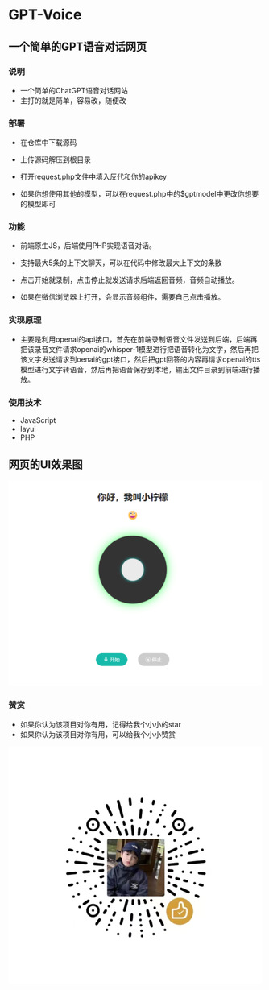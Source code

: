 # GPT-Voice

## 一个简单的GPT语音对话网页

### 说明
- 一个简单的ChatGPT语音对话网站
- 主打的就是简单，容易改，随便改

### 部署

- 在仓库中下载源码
  
- 上传源码解压到根目录

- 打开request.php文件中填入反代和你的apikey

- 如果你想使用其他的模型，可以在request.php中的$gptmodel中更改你想要的模型即可

### 功能

- 前端原生JS，后端使用PHP实现语音对话。

- 支持最大5条的上下文聊天，可以在代码中修改最大上下文的条数

- 点击开始就录制，点击停止就发送请求后端返回音频，音频自动播放。

- 如果在微信浏览器上打开，会显示音频组件，需要自己点击播放。

### 实现原理

- 主要是利用openai的api接口，首先在前端录制语音文件发送到后端，后端再把该录音文件请求openai的whisper-1模型进行把语音转化为文字，然后再把该文字发送请求到oenai的gpt接口，然后把gpt回答的内容再请求openai的tts模型进行文字转语音，然后再把语音保存到本地，输出文件目录到前端进行播放。

### 使用技术
- JavaScript
- layui
- PHP

## 网页的UI效果图
![图片1](img/3.png)

### 赞赏
-  如果你认为该项目对你有用，记得给我个小小的star
-  如果你认为该项目对你有用，可以给我个小小赞赏

![赞赏](img/zs.jpg)
